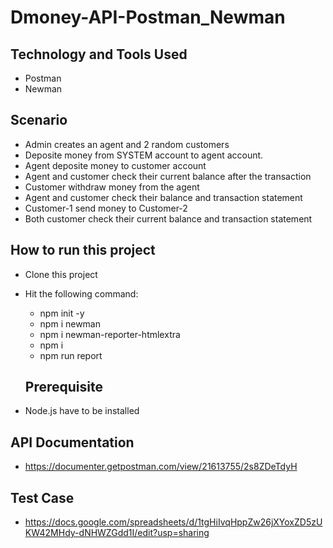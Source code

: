 # Dmoney-API-Postman_Newman

## Technology and Tools Used
- Postman
- Newman

## Scenario
- Admin creates an agent and 2 random customers
- Deposite money from SYSTEM account to agent account.
- Agent deposite money to customer account
- Agent and customer check their current balance after the transaction
- Customer withdraw money from the agent
- Agent and customer check their balance and transaction statement
- Customer-1 send money to Customer-2
- Both customer check their current balance and transaction statement

## How to run this project
- Clone this project
- Hit the following command:
  - npm init -y
  - npm i newman
  - npm i newman-reporter-htmlextra
  - npm i
  - npm run report
  
  ## Prerequisite
 - Node.js have to be installed
  
  ## API Documentation
 - https://documenter.getpostman.com/view/21613755/2s8ZDeTdyH
  
  ## Test Case
 - https://docs.google.com/spreadsheets/d/1tgHiIvqHppZw26jXYoxZD5zUKW42MHdy-dNHWZGdd1I/edit?usp=sharing
